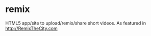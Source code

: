 remix
=====

HTML5 app/site to upload/remix/share short videos.  As featured in http://RemixTheCity.com
